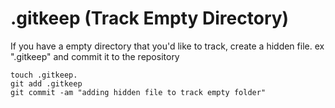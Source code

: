 # .gitkeep (Track Empty Directory)

If you have a empty directory that you'd like to track, create a hidden file. ex ".gitkeep" and commit it to the repository
```
touch .gitkeep.
git add .gitkeep
git commit -am "adding hidden file to track empty folder"
```
